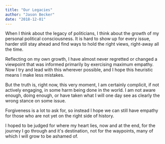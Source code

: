 ```yaml
---
title: "Our Legacies"
author: "Jason Becker"
date: "2018-12-01"
---
```


When I think about the legacy of politicians, I think about the growth of my personal political consciousness. It is hard to show up for every issue, harder still stay ahead and find ways to hold the right views, right-away all the time.

Reflecting on my own growth, I have almost never regretted or changed a viewpoint that was informed primarily by exercising maximum empathy. Now I try and lead with this wherever possible, and I hope this heuristic means I make less mistakes.

But the truth is, right now, this very moment, I am certainly complicit, if not actively engaging, in some harm being done in the world. I am not aware enough, doing enough, or have taken what I will one day see as clearly the wrong stance on some issue.

Forgiveness is a lot to ask for, so instead I hope we can still have empathy for those who are not yet on the right side of history.

I hoped to be judged for where my heart lies, now and at the end, for the journey I go through and it's destination, not for the waypoints, many of which I will grow to be ashamed of.

